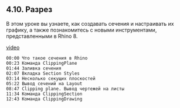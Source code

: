 ## 4.10. Разрез

В этом уроке вы узнаете, как создавать сечения и настраивать их графику, а также познакомитесь с новыми инструментами, представленными в Rhino 8.

[video](https://player.softculture.cc/embed/online/RHN/RHN_72.15.06_L4-10_Sections)

``` chapters
00:00 Что такое сечения в Rhino
00:23 Команда ClippingPlane
01:44 Заливка сечения
02:07 Вкладка Section Styles
03:14 Несколько секущих плоскостей
05:22 Вывод сечений на Layout
08:47 Clipping plane. Вывод чертежей на листы
11:34 Команда ClippingSection
12:43 Команда ClippingDrawing
```